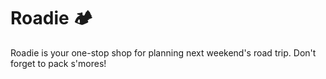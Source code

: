 # Roadie 🏕️

Roadie is your one-stop shop for planning next weekend's road trip. Don't forget to pack s'mores!
